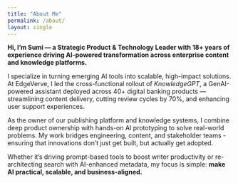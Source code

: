```yaml
---
title: "About Me"
permalink: /about/
layout: single
---
```


**Hi, I’m Sumi — a Strategic Product & Technology Leader with 18+ years of experience driving AI-powered transformation across enterprise content and knowledge platforms.**

I specialize in turning emerging AI tools into scalable, high-impact solutions. At EdgeVerve, I led the cross-functional rollout of *KnowledgeGPT*, a GenAI-powered assistant deployed across 40+ digital banking products — streamlining content delivery, cutting review cycles by 70%, and enhancing user support experiences.

As the owner of our publishing platform and knowledge systems, I combine deep product ownership with hands-on AI prototyping to solve real-world problems. My work bridges engineering, content, and stakeholder teams - ensuring that innovations don’t just get built, but actually get adopted.

Whether it’s driving prompt-based tools to boost writer productivity or re-architecting search with AI-enhanced metadata, my focus is simple: **make AI practical, scalable, and business-aligned.**



